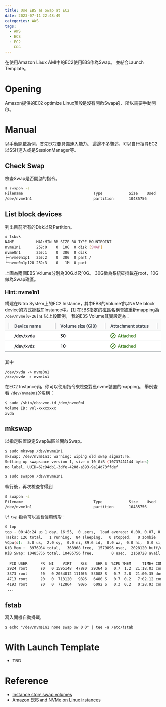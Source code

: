 ```yaml
---
title: Use EBS as Swap at EC2
date: 2023-07-11 22:48:49
categories: AWS
tags:
  - AWS
  - ECS
  - EC2
  - EBS
---
```


在使用Amazon Linux AMI中的EC2使用EBS作為Swap。
並結合Launch Template。
<!-- More -->

# Opening
Amazon提供的EC2 optimize Linux預設是沒有開啟Swap的，
所以需要手動開啟。

# Manual
以手動開啟為例，首先EC2要具備連入能力。
這邊不多贅述，可以自行搜尋EC2以SSH連入或是SessionManager等。

## Check Swap
檢查Swap是否開啟的指令。
```bash
$ swapon -s
Filename                                Type            Size    Used    Priority
/dev/nvme1n1                            partition       10485756        5120    -2
```

## List block devices
列出目前所有的Disk以及Partition。
```bash
$ lsbsk
NAME          MAJ:MIN RM SIZE RO TYPE MOUNTPOINT
nvme1n1       259:0    0  10G  0 disk [SWAP]
nvme0n1       259:1    0  30G  0 disk
├─nvme0n1p1   259:2    0  30G  0 part /
└─nvme0n1p128 259:3    0   1M  0 part
```
上圖為兩個EBS Volume分別為30G以及10G。
30G做為系統碟掛載在root，10G做為Swap磁區。

### Hint: nvme1n1
構建在Nitro System上的EC2 Instance，其中EBS的Volume會以NVMe block device的方式掛載在Instance中。[[1]](#Amazon-EBS-and-NVMe-on-Linux-instances)
在EBS指定的磁區名稱會被重新mapping為 `/dev/nvme[0-26]n1`
以上段圖例，
我的EBS Volume其實設定為：
![](/images/note/AWS/EC2-Swap-With-Template/EBS-Volume.png)

其中
```
/dev/xvda -> nvme0n1
/dev/xvdz -> nvme1n1
```

在EC2 Instance內，你可以使用指令來檢查對應nvme裝置的mapping。
舉例查看 `/dev/nvme0n1`的名稱：
```bash
$ sudo /sbin/ebsnvme-id /dev/nvme0n1
Volume ID: vol-xxxxxxxx
xvda
```

## mkswap
以指定裝置設定Swap磁區並開啟Swap。
```bash
$ sudo mkswap /dev/nvme1n1
mkswap: /dev/nvme1n1: warning: wiping old swap signature.
Setting up swapspace version 1, size = 10 GiB (10737414144 bytes)
no label, UUID=62c94db1-3dfe-420d-a693-9a14d73ffdef
```

```bash
$ sudo swapon /dev/nvme1n1
```

執行後，再次檢查會得到
```bash
$ swapon -s
Filename                                Type            Size    Used    Priority
/dev/nvme1n1                            partition       10485756        0       -2
```

以 `top` 指令可以查看使用情形：
```bash
$ top
top - 00:48:24 up 1 day, 16:55,  0 users,  load average: 0.00, 0.07, 0.12
Tasks: 126 total,   1 running,  84 sleeping,   0 stopped,   0 zombie
%Cpu(s):  5.0 us,  2.0 sy,  0.0 ni, 89.6 id,  0.0 wa,  0.0 hi,  0.0 si,  3.5 st
KiB Mem :  3976984 total,   368968 free,  1579896 used,  2028120 buff/cache
KiB Swap: 10485756 total, 10485756 free,        0 used.  2168728 avail Mem

  PID USER      PR  NI    VIRT    RES    SHR S  %CPU %MEM     TIME+ COMMAND
 2924 root      20   0 1595148  47820  29364 S   0.7  1.2  21:18.03 containerd
 3373 root      20   0 2054812 111076  53008 S   0.7  2.8  21:00.35 dockerd
 4713 root      20   0  713120   9896   6480 S   0.7  0.2   7:02.12 containerd-shim
 4193 root      20   0  712864   9096   6092 S   0.3  0.2   0:28.93 containerd-shim
 ...
```

## fstab
寫入開機自動掛載。
```
$ echo "/dev/nvme1n1 none swap sw 0 0" | tee -a /etc/fstab
```

# With Launch Template
- TBD

# Reference
- [Instance store swap volumes](https://docs.aws.amazon.com/AWSEC2/latest/UserGuide/instance-store-swap-volumes.html)
- [Amazon EBS and NVMe on Linux instances](https://docs.aws.amazon.com/AWSEC2/latest/UserGuide/nvme-ebs-volumes.html)
